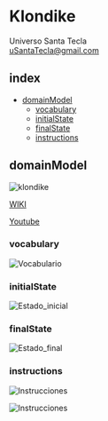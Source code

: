 # Klondike
Universo Santa Tecla  
[uSantaTecla@gmail.com](mailto:uSantaTecla@gmail.com)  

## index

* [domainModel](#domainModel)  
    * [vocabulary](#vocabulary)  
    * [initialState](#initialState)  
    * [finalState](#finalState)
    * [instructions](#instructions)  
## domainModel  
  
![klondike](./docs/images/klondike.png)  

[WIKI](https://es.wikipedia.org/wiki/Solitario_de_cartas)

[Youtube](https://www.youtube.com/watch?v=yjgQXcFVBQY)

### vocabulary

![Vocabulario]()  
  
### initialState  
  
![Estado_inicial]()   
  
### finalState 

![Estado_final]()  
  
### instructions  
  
![Instrucciones]()  
  
![Instrucciones]()  
  